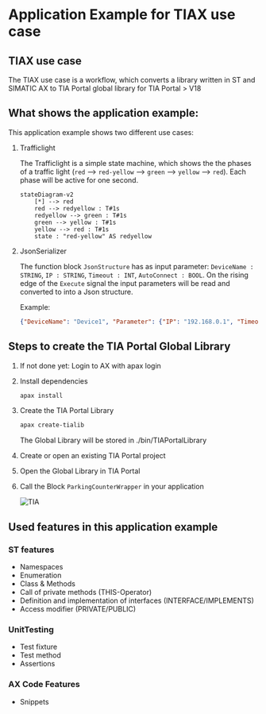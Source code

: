 # Application Example for TIAX use case

## TIAX use case

The TIAX use case is a workflow, which converts a library written in ST and SIMATIC AX to TIA Portal global library for TIA Portal > V18


## What shows the application example:

This application example shows two different use cases:

1. Trafficlight
    
    The Trafficlight is a simple state machine, which shows the the phases of a traffic light (`red` --> `red-yellow` --> `green` --> `yellow` --> `red`). Each phase will be active for one second.

    ```mermaid
    stateDiagram-v2
        [*] --> red
        red --> redyellow : T#1s
        redyellow --> green : T#1s
        green --> yellow : T#1s
        yellow --> red : T#1s
        state : "red-yellow" AS redyellow
    ```

1. JsonSerializer

    The function block `JsonStructure` has as input parameter: `DeviceName : STRING`, `IP : STRING`, `Timeout : INT`, `AutoConnect : BOOL`. On the rising edge of the `Execute` signal the input parameters will be read and converted to into a Json structure.

    Example:

    ```json
    {"DeviceName": "Device1", "Parameter": {"IP": "192.168.0.1", "Timeout": 300, "AutoConnect": true}}
    ```

## Steps to create the TIA Portal Global Library

1. If not done yet: Login to AX with apax login

1. Install dependencies

    ```sh
    apax install
    ```

1. Create the TIA Portal Library

    ```sh
    apax create-tialib
    ```

    The Global Library will be stored in ./bin/TIAPortalLibrary

1. Create or open an existing TIA Portal project

1. Open the Global Library in TIA Portal

1. Call the Block `ParkingCounterWrapper` in your application

    ![TIA](img/TiaUsage.png)


## Used features in this application example

### ST features
- Namespaces
- Enumeration
- Class & Methods 
- Call of private methods (THIS-Operator)
- Definition and implementation of interfaces (INTERFACE/IMPLEMENTS)
- Access modifier (PRIVATE/PUBLIC)

### UnitTesting
- Test fixture
- Test method
- Assertions

### AX Code Features
- Snippets

